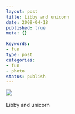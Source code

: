 ```yaml
--- 
layout: post
title: Libby and unicorn
date: 2009-04-18
published: true
meta: {}

keywords: 
- fun
type: post
categories: 
- fun
- photo
status: publish
---
```

![](http://media.eick.us/2011/06/4Lbi8pbnEmgfxkro1c1YzmyIo1_500.jpg)<br /><br />Libby and unicorn
